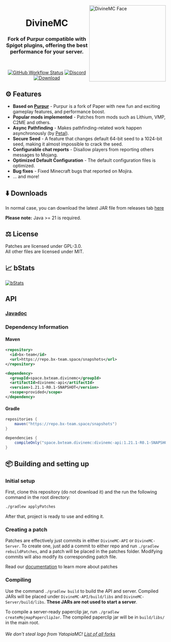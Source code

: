<img src="https://github.com/DivineMC/DivineMC/assets/76615486/12e5dfef-b2cb-4fe6-8587-342f0d116d23" height="240" alt="DivineMC Face" align="right">

<div align="center">
  <h1>DivineMC</h1>
  <h3>Fork of Purpur compatible with Spigot plugins, offering the best performance for your server.</h3>
  <br>
  
  [![GitHub Workflow Status](https://img.shields.io/github/actions/workflow/status/DivineMC/DivineMC/build.yml?logo=GoogleAnalytics&logoColor=ffffff&style=for-the-badge)](https://github.com/DivineMC/DivineMC/actions)
  [![Discord](https://img.shields.io/discord/931595732752953375?color=5865F2&label=discord&style=for-the-badge)](https://discord.gg/p7cxhw7E2M)
  [![Download](https://img.shields.io/github/downloads/DivineMC/DivineMC/total?style=for-the-badge)](https://github.com/DivineMC/DivineMC/releases/latest)
</div>

## ⚙️ Features

- **Based on [Purpur](https://github.com/PurpurMC/Purpur)** - Purpur is a fork of Paper with new fun and exciting gameplay features, and performance boost.
- **Popular mods implemented** - Patches from mods such as Lithium, VMP, C2ME and others.
- **Async Pathfinding** - Makes pathfinding-related work happen asynchronously (by [Petal](https://github.com/Bloom-host/Petal)).
- **Secure Seed** - A feature that changes default 64-bit seed to a 1024-bit seed, making it almost impossible to crack the seed.
- **Configurable chat reports** - Disallow players from reporting others messages to Mojang.
- **Optimized Default Configuration** - The default configuration files is optimized.
- **Bug fixes** - Fixed Minecraft bugs that reported on Mojira.
- ... and more!

## ⬇️ Downloads

In normal case, you can download the latest JAR file from releases tab [here](https://github.com/DivineMC/DivineMC/releases/latest)

**Please note:** Java >= 21 is required.

## ⚖️ License
Patches are licensed under GPL-3.0.  
All other files are licensed under MIT.

## 📈 bStats

[![bStats](https://bstats.org/signatures/server-implementation/DivineMC.svg)](https://bstats.org/plugin/server-implementation/DivineMC)

## API
### [Javadoc](https://repo.bx-team.space/javadoc/snapshots/space/bxteam/divinemc/divinemc-api/1.21.1-R0.1-SNAPSHOT)

### Dependency Information

#### Maven
```xml
<repository>
  <id>bx-team</id>
  <url>https://repo.bx-team.space/snapshots</url>
</repository>
```
```xml
<dependency>
  <groupId>space.bxteam.divinemc</groupId>
  <artifactId>divinemc-api</artifactId>
  <version>1.21.1-R0.1-SNAPSHOT</version>
  <scope>provided</scope>
</dependency>
```

#### Gradle
```groovy
repositories {
    maven("https://repo.bx-team.space/snapshots")
}
```
```groovy
dependencies {
    compileOnly("space.bxteam.divinemc:divinemc-api:1.21.1-R0.1-SNAPSHOT")
}
```

## 📦 Building and setting up
### Initial setup
First, clone this repository (do not download it) and the run the following command in the root directory:
```bash
./gradlew applyPatches
```
After that, project is ready to use and editing it.

### Creating a patch
Patches are effectively just commits in either `DivineMC-API` or `DivineMC-Server`. To create one, just add a commit to either repo and run `./gradlew rebuildPatches`, and a patch will be placed in the patches folder. Modifying commits will also modify its corresponding patch file.

Read our [documentation](https://docs.bx-team.space/divinemc/dev/contributing) to learn more about patches

### Compiling
Use the command `./gradlew build` to build the API and server. Compiled JARs will be placed under `DivineMC-API/build/libs` and `DivineMC-Server/build/libs`. **These JARs are not used to start a server**.

To compile a server-ready paperclip jar, run `./gradlew createMojmapPaperclipJar`. The compiled paperclip jar will be in `build/libs/` in the main root.

###### We don't steal logo from YatopiaMC! [List of all forks](https://gist.github.com/NONPLAYT/48742353af8ae36bcef5d1c36de9730a)
